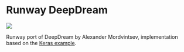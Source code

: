 # Runway DeepDream

<a href="https://open-app.runwayml.com/?model=anastasis/deepdream" target="_blank"><img src="https://open-app.runwayml.com/gh-badge.svg" /></a>

Runway port of DeepDream by Alexander Mordvintsev, implementation based on the [Keras example](https://github.com/keras-team/keras/blob/master/examples/deep_dream.py).